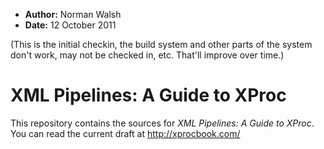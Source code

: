 * **Author:** Norman Walsh
* **Date:** 12 October 2011

(This is the initial checkin, the build system and other parts of the system don't work,
may not be checked in, etc. That'll improve over time.)

# XML Pipelines: A Guide to XProc

This repository contains the sources for _XML Pipelines: A Guide to XProc_. You can
read the current draft at http://xprocbook.com/
